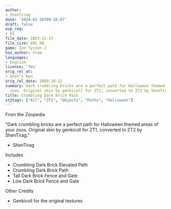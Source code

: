 ```yaml
---
author:
- ShenTirag
date: '2024-01-10T09:26:07'
draft: false
exp_req:
- ES
file_date: 2023-11-17
file_size: 891 KB
game: Zoo Tycoon 2
has_author: true
languages:
- English
license: 'Yes'
orig_rel_at:
- Shen's Den
orig_rel_date: 2009-10-12
summary: Dark crumbling bricks are a perfect path for Halloween themed areas of your
  zoos. Original skin by genkicoll for ZT1, converted to ZT2 by ShenTirag.
title: Crumbling Dark Brick Pack
zt2tags: ["All", "ZT2", "Objects", "Paths", "Halloween"]
---
```



From the Zoopedia


"Dark crumbling bricks are a perfect path for Halloween themed areas of your zoos. Original skin by genkicoll for ZT1, converted to ZT2 by ShenTirag."
- ShenTirag


Includes


- Crumbling Dark Brick Elevated Path
- Crumbling Dark Brick Path
- Tall Dark Brick Fence and Gate
- Low Dark Brick Fence and Gate


Other Credits

- Genkicoll for the original textures